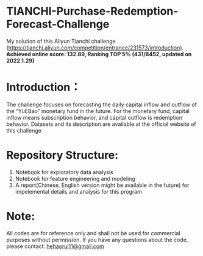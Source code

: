 # TIANCHI-Purchase-Redemption-Forecast-Challenge
My solution of this Aliyun Tianchi challenge (https://tianchi.aliyun.com/competition/entrance/231573/introduction).
__Achieved online score: 132.89, Ranking TOP 5% (431/8452, updated on 2022.1.29)__

# Introduction：

The challenge focuses on forecasting the daily capital inflow and outflow of the “YuEBao” monetary fund in the future. For the monetary fund, capital inflow means subscription behavior, and capital outflow is redemption behavior.
Datasets and its description are available at the official website of this challenge

# Repository Structure:
1. Notebook for exploratory data analysis
2. Notebook for feature engineering and modeling
3. A report(Chinese, English version might be available in the future) for impelemental details and analysis for this program 

# Note:
All codes are for reference only and shall not be used for commercial purposes without permission.
If you have any questions about the code, please contact: hehaorui11@gmail.com
